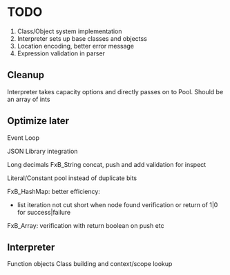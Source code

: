 # TODO
1. Class/Object system implementation
2. Interpreter sets up base classes and objectss
2. Location encoding, better error message
5. Expression validation in parser

## Cleanup
Interpreter takes capacity options and directly passes on to Pool. Should be an array of ints

## Optimize later
Event Loop

JSON Library integration

Long decimals
FxB_String concat, push and add validation for inspect

Literal/Constant pool instead of duplicate bits

FxB_HashMap:
better efficiency:
 * list iteration not cut short when node found
verification or return of 1|0 for success|failure 

FxB_Array:
verification with return boolean on push etc



## Interpreter
Function objects
Class building and context/scope lookup
